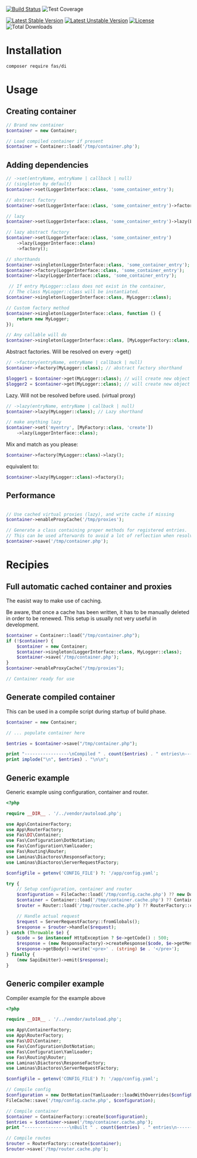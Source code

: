 [![Build Status](https://github.com/gielfeldt/fas-di/actions/workflows/test.yml/badge.svg)][4]
![Test Coverage](https://img.shields.io/endpoint?url=https://gist.githubusercontent.com/gielfeldt/0a1cf78da65d9c91d05e6a5ef1ec0808/raw/fas-di__main.json)

[![Latest Stable Version](https://poser.pugx.org/fas/di/v/stable.svg)][1]
[![Latest Unstable Version](https://poser.pugx.org/fas/di/v/unstable.svg)][2]
[![License](https://poser.pugx.org/fas/di/license.svg)][3]
![Total Downloads](https://poser.pugx.org/fas/di/downloads.svg)


# Installation

```bash
composer require fas/di
```


# Usage

## Creating container

```php
// Brand new container
$container = new Container;

// Load compiled container if present
$container = Container::load('/tmp/container.php');
```

## Adding dependencies

```php
// ->set(entryName, entryName | callback | null)
// (singleton by default)
$container->set(LoggerInterface::class, 'some_container_entry');

// abstract factory
$container->set(LoggerInterface::class, 'some_container_entry')->factory();

// lazy
$container->set(LoggerInterface::class, 'some_container_entry')->lazy(LoggerInterface::class);

// lazy abstract factory
$container->set(LoggerInterface::class, 'some_container_entry')
    ->lazy(LoggerInterface::class)
    ->factory();

// shorthands
$container->singleton(LoggerInterface::class, 'some_container_entry');
$container->factory(LoggerInterface::class, 'some_container_entry');
$container->lazy(LoggerInterface::class, 'some_container_entry');

 // If entry MyLogger::class does not exist in the container,
 // The class MyLogger::class will be instantiated.
$container->singleton(LoggerInterface::class, MyLogger::class);

// Custom factory method
$container->singleton(LoggerInterface::class, function () {
    return new MyLogger;
});

// Any callable will do
$container->singleton(LoggerInterface::class, [MyLoggerFactory::class, 'create']);
```

Abstract factories. Will be resolved on every ->get()

```php
// ->factory(entryName, entryName | callback | null)
$container->factory(MyLogger::class); // abstract factory shorthand

$logger1 = $container->get(MyLogger::class); // will create new object
$logger2 = $container->get(MyLogger::class); // will create new object
```

Lazy. Will not be resolved before used. (virtual proxy)

```php
// ->lazy(entryName, entryName | callback | null)
$container->lazy(MyLogger::class); // Lazy shorthand

// make anything lazy
$container->set('myentry', [MyFactory::class, 'create'])
    ->lazy(LoggerInterface::class);
```

Mix and match as you please:
```php
$container->factory(MyLogger::class)->lazy();
```

equivalent to:
```php
$container->lazy(MyLogger::class)->factory();
```

## Performance
```php

// Use cached virtual proxies (lazy), and write cache if missing
$container->enableProxyCache('/tmp/proxies');

// Generate a class containing proper methods for registered entries.
// This can be used afterwards to avoid a lot of reflection when resolving entries.
$container->save('/tmp/container.php');
```

# Recipies

## Full automatic cached container and proxies

The easist way to make use of caching.

Be aware, that once a cache has been written, it has to be manually deleted in order to be renewed. This setup is usually not very useful in development.

```php
$container = Container::load("/tmp/container.php");
if (!$container) {
    $container = new Container;
    $container->singleton(LoggerInterface::class, MyLogger::class);
    $container->save('/tmp/container.php');
}
$container->enableProxyCache("/tmp/proxies");

// Container ready for use
```

## Generate compiled container

This can be used in a compile script during startup of build phase.

```php
$container = new Container;

// ... populate container here

$entries = $container->save("/tmp/container.php");

print "-----------------\nCompiled " . count($entries) . " entries\n-----------------\n";
print implode("\n", $entries) . "\n\n";

```

## Generic example
Generic example using configuration, container and router.

```php
<?php

require __DIR__ . '/../vendor/autoload.php';

use App\ContainerFactory;
use App\RouterFactory;
use Fas\DI\Container;
use Fas\Configuration\DotNotation;
use Fas\Configuration\YamlLoader;
use Fas\Routing\Router;
use Laminas\Diactoros\ResponseFactory;
use Laminas\Diactoros\ServerRequestFactory;

$configFile = getenv('CONFIG_FILE') ?: '/app/config.yaml';

try {
    // Setup configuration, container and router
    $configuration = FileCache::load('/tmp/config.cache.php') ?? new DotNotation(YamlLoader::loadWithOverrides($configFile));
    $container = Container::load('/tmp/container.cache.php') ?? ContainerFactory::create($configuration);
    $router = Router::load('/tmp/router.cache.php') ?? RouterFactory::create($container);

    // Handle actual request
    $request = ServerRequestFactory::fromGlobals();
    $response = $router->handle($request);
} catch (Throwable $e) {
    $code = $e instanceof HttpException ? $e->getCode() : 500;
    $response = (new ResponseFactory)->createResponse($code, $e->getMessage());
    $response->getBody()->write('<pre>' . (string) $e . '</pre>');
} finally {
    (new SapiEmitter)->emit($response);
}

```

## Generic compiler example
Compiler example for the example above

```php
<?php

require __DIR__ . '/../vendor/autoload.php';

use App\ContainerFactory;
use App\RouterFactory;
use Fas\DI\Container;
use Fas\Configuration\DotNotation;
use Fas\Configuration\YamlLoader;
use Fas\Routing\Router;
use Laminas\Diactoros\ResponseFactory;
use Laminas\Diactoros\ServerRequestFactory;

$configFile = getenv('CONFIG_FILE') ?: '/app/config.yaml';

// Compile config
$configuration = new DotNotation(YamlLoader::loadWithOverrides($configFile));
FileCache::save('/tmp/config.cache.php', $configuration);

// Compile container
$container = ContainerFactory::create($configuration);
$entries = $container->save('/tmp/container.cache.php');
print "-----------------\nBuilt " . count($entries) . " entries\n-----------------\n" . implode("\n", $entries) . "\n-----------------\n";

// Compile routes
$router = RouterFactory::create($container);
$router->save('/tmp/router.cache.php');
```

[1]:  https://packagist.org/packages/fas/di
[2]:  https://packagist.org/packages/fas/di#dev-main
[3]:  https://github.com/gielfeldt/fas-di/blob/main/LICENSE.md
[4]:  https://github.com/gielfeldt/fas-di/actions/workflows/test.yml
